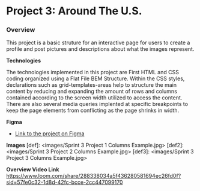 # Project 3: Around The U.S.

### Overview

This project is a basic struture for an interactive page for users to create a profile and post pictures and descriptions about what the images represent.

**Technologies**

The technologies implemented in this project are First HTML and CSS coding organized using a Flat File BEM Structure. Within the CSS styles, declarations such as grid-templates-areas help to structure the main content by reducing and expanding the amount of rows and columns contained according to the screen width utilized to access the content. There are also several media queries implented at specific breakpoints to keep the page elements from conflicting as the page shrinks in width.

**Figma**

- [Link to the project on Figma](https://www.figma.com/file/ii4xxsJ0ghevUOcssTlHZv/Sprint-3%3A-Around-the-US?node-id=0%3A1)

**Images**
[def]: <images/Sprint 3 Project 1 Columns Example.jpg>
[def2]: <images/Sprint 3 Project 2 Columns Example.jpg>
[def3]: <images/Sprint 3 Project 3 Columns Example.jpg>

**Overview Video Link**
https://www.loom.com/share/288338034a5f436280581694ec26fd0f?sid=57fe0c32-1d8d-42fc-bcce-2cc447099170
